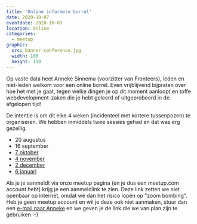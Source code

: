 ```yaml
---
title: 'Online informele borrel'
date: 2020-10-07
eventdate: 2020-10-07
location: Online
categories:
  - meetup
graphic:
  src: banner-conference.jpg
  width: 100
  height: 110
---
```


Op vaste data heet Anneke Sinnema (voorzitter van Fronteers), leden en niet-leden welkom voor een online borrel. Even vrijblijvend bijpraten over hoe het met je gaat, tegen welke dingen je op dit moment aanloopt en toffe webdevelopment-zaken die je hebt geleerd of uitgeprobeerd in de afgelopen tijd!

De intentie is om dit elke 4 weken (incidenteel met kortere tussenpozen) te organiseren. We hebben inmiddels twee sessies gehad en dat was erg gezellig.

- 20 augustus
- 16 september
- [7 oktober](https://www.meetup.com/Fronteers-NL/events/273569269/)
- [4 november](https://www.meetup.com/Fronteers-NL/events/bfhkzrybcpbgb/)
- [2 december](https://www.meetup.com/Fronteers-NL/events/bfhkzrybcqbdb/)
- [6 januari](https://www.meetup.com/Fronteers-NL/events/bfhkzrycccbjb/)

Als je je aanmeldt via onze meetup pagina (en je dus een meetup.com account hebt) krijg je een aanmeldlink te zien. Deze link zetten we niet openbaar op internet, omdat we dan het risico lopen op "zoom bombing". Heb je geen meetup account en wil je deze ook niet aanmaken, stuur dan een [e-mail naar Anneke](mailto:anneke@fronteers.nl) en we geven je de link die we van plan zijn te gebruiken :-)
